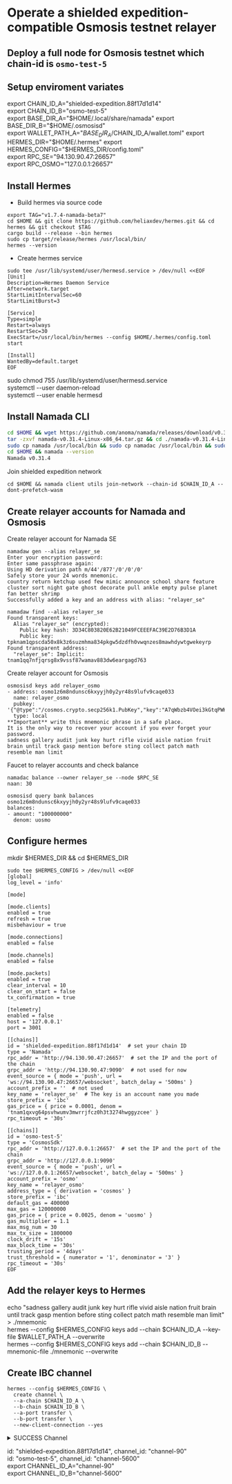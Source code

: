 # Operate a shielded expedition-compatible Osmosis testnet relayer

## Deploy a full node for Osmosis testnet which chain-id is `osmo-test-5`

## Setup enviroment variates
export CHAIN_ID_A="shielded-expedition.88f17d1d14"  
export CHAIN_ID_B="osmo-test-5"  
export BASE_DIR_A="$HOME/.local/share/namada"  
export BASE_DIR_B="$HOME/.osmosisd"  
export WALLET_PATH_A="$BASE_DIR_A/$CHAIN_ID_A/wallet.toml"
export HERMES_DIR="$HOME/.hermes"  
export HERMES_CONFIG="$HERMES_DIR/config.toml"  
export RPC_SE="94.130.90.47:26657"  
export RPC_OSMO="127.0.0.1:26657"  

## Install Hermes
- Build hermes via source code
```
export TAG="v1.7.4-namada-beta7"
cd $HOME && git clone https://github.com/heliaxdev/hermes.git && cd hermes && git checkout $TAG
cargo build --release --bin hermes
sudo cp target/release/hermes /usr/local/bin/
hermes --version
```
- Create hermes service
```
sudo tee /usr/lib/systemd/user/hermesd.service > /dev/null <<EOF
[Unit]
Description=Hermes Daemon Service
After=network.target
StartLimitIntervalSec=60
StartLimitBurst=3

[Service]
Type=simple
Restart=always
RestartSec=30
ExecStart=/usr/local/bin/hermes --config $HOME/.hermes/config.toml start 

[Install]
WantedBy=default.target
EOF
```
sudo chmod 755 /usr/lib/systemd/user/hermesd.service  
systemctl --user daemon-reload  
systemctl --user enable hermesd  

## Install Namada CLI
```bash
cd $HOME && wget https://github.com/anoma/namada/releases/download/v0.31.4/namada-v0.31.4-Linux-x86_64.tar.gz  
tar -zxvf namada-v0.31.4-Linux-x86_64.tar.gz && cd ./namada-v0.31.4-Linux-x86_64  
sudo cp namada /usr/local/bin && sudo cp namadac /usr/local/bin && sudo cp namadaw /usr/local/bin && sudo cp namada /usr/local/bin  
cd $HOME && namada --version  
Namada v0.31.4   
```
Join shielded expedition network  
```
cd $HOME && namada client utils join-network --chain-id $CHAIN_ID_A --dont-prefetch-wasm
```

## Create relayer accounts for Namada and Osmosis
Create relayer account for Namada SE
```
namadaw gen --alias relayer_se
Enter your encryption password: 
Enter same passphrase again: 
Using HD derivation path m/44'/877'/0'/0'/0'
Safely store your 24 words mnemonic.
country return ketchup used few mimic announce school share feature cluster sort night gate ghost decorate pull ankle empty pulse planet fan better shrimp
Successfully added a key and an address with alias: "relayer_se"

namadaw find --alias relayer_se
Found transparent keys:
  Alias "relayer_se" (encrypted):
    Public key hash: 3D34C803820E62B21049FCEEEFAC39E2D76B3D1A
    Public key: tpknam1qpscda50x8k3z6suzmhma834pkgw5dzdfh0vwqnzes8mawhdywtgwekeyrp
Found transparent address:
  "relayer_se": Implicit: tnam1qq7nfjqrsg8x9vssf87wamav883dw6eargagd763
```

Create relayer account for Osmosis
```
osmosisd keys add relayer_osmo
- address: osmo1z6m8ndunsc6kxyyjh0y2yr48s9lufv9caqe033
  name: relayer_osmo
  pubkey: '{"@type":"/cosmos.crypto.secp256k1.PubKey","key":"A7qWbzb4VOei3kGtqPWHb3iD37z2pJlqs9+Sl+BgiGSV"}'
  type: local
**Important** write this mnemonic phrase in a safe place.
It is the only way to recover your account if you ever forget your password.
sadness gallery audit junk key hurt rifle vivid aisle nation fruit brain until track gasp mention before sting collect patch math resemble man limit
```

Faucet to relayer accounts and check balance
```
namadac balance --owner relayer_se --node $RPC_SE
naan: 30

osmosisd query bank balances osmo1z6m8ndunsc6kxyyjh0y2yr48s9lufv9caqe033
balances:
- amount: "100000000"
  denom: uosmo
```
## Configure hermes
mkdir $HERMES_DIR && cd $HERMES_DIR
```
sudo tee $HERMES_CONFIG > /dev/null <<EOF
[global]
log_level = 'info'
 
[mode]

[mode.clients]
enabled = true
refresh = true
misbehaviour = true

[mode.connections]
enabled = false

[mode.channels]
enabled = false

[mode.packets]
enabled = true
clear_interval = 10
clear_on_start = false
tx_confirmation = true

[telemetry]
enabled = false
host = '127.0.0.1'
port = 3001

[[chains]]
id = 'shielded-expedition.88f17d1d14'  # set your chain ID
type = 'Namada'
rpc_addr = 'http://94.130.90.47:26657'  # set the IP and the port of the chain
grpc_addr = 'http://94.130.90.47:9090'  # not used for now
event_source = { mode = 'push', url = 'ws://94.130.90.47:26657/websocket', batch_delay = '500ms' } 
account_prefix = ''  # not used
key_name = 'relayer_se'  # The key is an account name you made
store_prefix = 'ibc'
gas_price = { price = 0.0001, denom = 'tnam1qxvg64psvhwumv3mwrrjfcz0h3t3274hwggyzcee' } 
rpc_timeout = '30s'

[[chains]]
id = 'osmo-test-5'
type = 'CosmosSdk'
rpc_addr = 'http://127.0.0.1:26657'  # set the IP and the port of the chain
grpc_addr = 'http://127.0.0.1:9090'
event_source = { mode = 'push', url = 'ws://127.0.0.1:26657/websocket', batch_delay = '500ms' } 
account_prefix = 'osmo'
key_name = 'relayer_osmo'
address_type = { derivation = 'cosmos' }
store_prefix = 'ibc'
default_gas = 400000
max_gas = 120000000
gas_price = { price = 0.0025, denom = 'uosmo' }
gas_multiplier = 1.1
max_msg_num = 30
max_tx_size = 1800000
clock_drift = '15s'
max_block_time = '30s'
trusting_period = '4days'
trust_threshold = { numerator = '1', denominator = '3' }
rpc_timeout = '30s'
EOF
```
## Add the relayer keys to Hermes
echo "sadness gallery audit junk key hurt rifle vivid aisle nation fruit brain until track gasp mention before sting collect patch math resemble man limit" > ./mnemonic  
hermes --config $HERMES_CONFIG keys add --chain $CHAIN_ID_A --key-file $WALLET_PATH_A --overwrite  
hermes --config $HERMES_CONFIG keys add --chain $CHAIN_ID_B --mnemonic-file ./mnemonic --overwrite  

## Create IBC channel
```
hermes --config $HERMES_CONFIG \
  create channel \
  --a-chain $CHAIN_ID_A \
  --b-chain $CHAIN_ID_B \
  --a-port transfer \
  --b-port transfer \
  --new-client-connection --yes
```

<details>
    <summary> SUCCESS Channel </summary>
  
```
 {
    ordering: Unordered,
    a_side: ChannelSide {
        chain: BaseChainHandle {
            chain_id: ChainId {
                id: "shielded-expedition.88f17d1d14",
                version: 0,
            },
            runtime_sender: Sender { .. },
        },
        client_id: ClientId(
            "07-tendermint-354",
        ),
        connection_id: ConnectionId(
            "connection-149",
        ),
        port_id: PortId(
            "transfer",
        ),
        channel_id: Some(
            ChannelId(
                "channel-90",
            ),
        ),
        version: None,
    },
    b_side: ChannelSide {
        chain: BaseChainHandle {
            chain_id: ChainId {
                id: "osmo-test-5",
                version: 5,
            },
            runtime_sender: Sender { .. },
        },
        client_id: ClientId(
            "07-tendermint-2018",
        ),
        connection_id: ConnectionId(
            "connection-1959",
        ),
        port_id: PortId(
            "transfer",
        ),
        channel_id: Some(
            ChannelId(
                "channel-5600",
            ),
        ),
        version: None,
    },
    connection_delay: 0ns,
}

```
</details>

id: "shielded-expedition.88f17d1d14", channel_id: "channel-90"  
id: "osmo-test-5", channel_id: "channel-5600"  
export CHANNEL_ID_A="channel-90"  
export CHANNEL_ID_B="channel-5600"  
